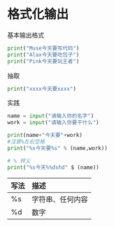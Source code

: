 # 格式化输出

基本输出格式

```python
print("Muse今天要写代码")
print("Alax今天要吃包子")
print("Pink今天要玩王者")
```

抽取

```python
print("xxxx今天要xxxx")
```

实践

```python
name = input("请输入你的名字")
work = input("请输入你要干什么")

print(name+"今天要"+work)
#注意%左右空格
print("%s今天要%s" % (name,work))

# % 转义
print("%s今天%%dshd" $ (name))
```

| 写法 | 描述 |
| :--- | :--- |
| %s | 字符串、任何内容 |
| %d | 数字 |




